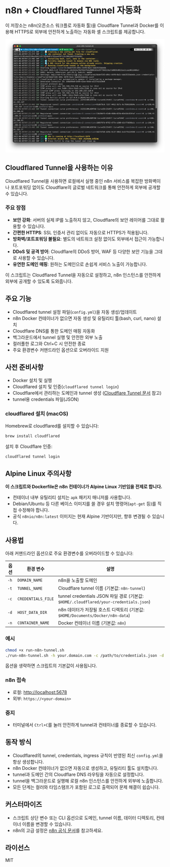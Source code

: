 # n8n + Cloudflared Tunnel 자동화

이 저장소는 n8n(오픈소스 워크플로 자동화 툴)을 Cloudflare Tunnel과 Docker를 이용해 HTTPS로 외부에 안전하게 노출하는 자동화 셸 스크립트를 제공합니다.

![n8n + Cloudflared Tunnel Example](n8n-cloudflared-tunnel.png)

## Cloudflared Tunnel을 사용하는 이유

Cloudflared Tunnel을 사용하면 로컬에서 실행 중인 n8n 서비스를 복잡한 방화벽이나 포트포워딩 없이도 Cloudflare의 글로벌 네트워크를 통해 안전하게 외부에 공개할 수 있습니다.

### 주요 장점
- **보안 강화**: 서버의 실제 IP를 노출하지 않고, Cloudflare의 보안 레이어를 그대로 활용할 수 있습니다.
- **간편한 HTTPS**: SSL 인증서 관리 없이도 자동으로 HTTPS가 적용됩니다.
- **방화벽/포트포워딩 불필요**: 별도의 네트워크 설정 없이도 외부에서 접근이 가능합니다.
- **DDoS 및 공격 방어**: Cloudflare의 DDoS 방어, WAF 등 다양한 보안 기능을 그대로 사용할 수 있습니다.
- **유연한 도메인 매핑**: 원하는 도메인으로 손쉽게 서비스 노출이 가능합니다.

이 스크립트는 Cloudflared Tunnel을 자동으로 설정하고, n8n 인스턴스를 안전하게 외부에 공개할 수 있도록 도와줍니다.

## 주요 기능
- Cloudflared tunnel 설정 파일(`config.yml`)을 자동 생성/업데이트
- n8n Docker 컨테이너가 없으면 자동 생성 및 유틸리티 툴(bash, curl, nano) 설치
- Cloudflare DNS를 통한 도메인 매핑 자동화
- 백그라운드에서 tunnel 실행 및 안전한 외부 노출
- 컬러풀한 로그와 Ctrl+C 시 안전한 종료
- 주요 환경변수 커맨드라인 옵션으로 오버라이드 지원

## 사전 준비사항
- Docker 설치 및 실행
- Cloudflared 설치 및 인증(`cloudflared tunnel login`)
- Cloudflare에서 관리하는 도메인과 tunnel 생성 ([Cloudflare Tunnel 문서](https://developers.cloudflare.com/cloudflare-one/connections/connect-apps/) 참고)
- tunnel용 credentials 파일(JSON)

### cloudflared 설치 (macOS)
Homebrew로 cloudflared를 설치할 수 있습니다:

```sh
brew install cloudflared
```

설치 후 Cloudflare 인증:

```sh
cloudflared tunnel login
```

## Alpine Linux 주의사항
**이 스크립트와 Dockerfile은 n8n 컨테이너가 Alpine Linux 기반임을 전제로 합니다.**
- 컨테이너 내부 유틸리티 설치는 `apk` 패키지 매니저를 사용합니다.
- Debian/Ubuntu 등 다른 베이스 이미지를 쓸 경우 설치 명령어(`apt-get` 등)를 직접 수정해야 합니다.
- 공식 `n8nio/n8n:latest` 이미지는 현재 Alpine 기반이지만, 향후 변경될 수 있습니다.

## 사용법

아래 커맨드라인 옵션으로 주요 환경변수를 오버라이드할 수 있습니다:

| 옵션 | 환경 변수 | 설명 |
|------|-----------|------|
| `-h` | `DOMAIN_NAME` | n8n을 노출할 도메인 |
| `-t` | `TUNNEL_NAME` | Cloudflare tunnel 이름 (기본값: `n8n-tunnel`) |
| `-c` | `CREDENTIALS_FILE` | tunnel credentials JSON 파일 경로 (기본값: `$HOME/.cloudflared/your-credentials.json`) |
| `-d` | `HOST_DATA_DIR` | n8n 데이터가 저장될 호스트 디렉토리 (기본값: `$HOME/Documents/Docker/n8n-data`) |
| `-n` | `CONTAINER_NAME` | Docker 컨테이너 이름 (기본값: `n8n`) |

### 예시

```sh
chmod +x run-n8n-tunnel.sh
./run-n8n-tunnel.sh -h your.domain.com -c /path/to/credentials.json -d /my/data/dir -n my-n8n-container
```

옵션을 생략하면 스크립트의 기본값이 사용됩니다.

### n8n 접속
- 로컬: [http://localhost:5678](http://localhost:5678)
- 외부: `https://<your-domain>`

### 중지
- 터미널에서 `Ctrl+C`를 눌러 안전하게 tunnel과 컨테이너를 종료할 수 있습니다.

## 동작 방식
- Cloudflared의 tunnel, credentials, ingress 규칙이 반영된 최신 `config.yml`을 항상 생성합니다.
- n8n Docker 컨테이너가 없으면 자동으로 생성하고, 유틸리티 툴도 설치합니다.
- tunnel과 도메인 간의 Cloudflare DNS 라우팅을 자동으로 설정합니다.
- tunnel을 백그라운드로 실행해 로컬 n8n 인스턴스를 안전하게 외부에 노출합니다.
- 모든 단계는 컬러와 타임스탬프가 포함된 로그로 출력되어 문제 해결이 쉽습니다.

## 커스터마이즈
- 스크립트 상단 변수 또는 CLI 옵션으로 도메인, tunnel 이름, 데이터 디렉토리, 컨테이너 이름을 변경할 수 있습니다.
- n8n의 고급 설정은 [n8n 공식 문서](https://docs.n8n.io/)를 참고하세요.

## 라이선스
MIT
